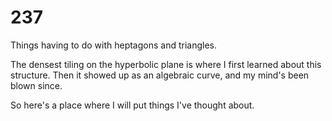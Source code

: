 # 237
Things having to do with heptagons and triangles.

The densest tiling on the hyperbolic plane is where I first learned about this structure. Then it showed up as an algebraic curve, and my mind's been blown since.

So here's a place where I will put things I've thought about.
